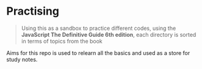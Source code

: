 # Practising 

> Using this as a sandbox to practice different codes, using the **JavaScript The Definitive Guide 6th edition**, each directory is sorted in terms of topics from the book

Aims for this repo is used to relearn all the basics and used as a store for study notes.
